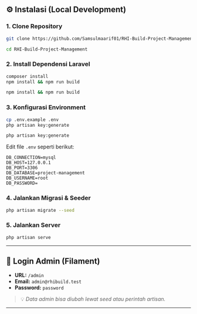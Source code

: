 
## ⚙️ Instalasi (Local Development)

### 1. Clone Repository
```bash
git clone https://github.com/Samsulmaarif01/RHI-Build-Project-Management.git
```
```bash
cd RHI-Build-Project-Management
```

### 2. Install Dependensi Laravel
```bash
composer install
npm install && npm run build
```
```bash
npm install && npm run build
```

### 3. Konfigurasi Environment
```bash
cp .env.example .env
php artisan key:generate
```
```bash
php artisan key:generate
```

Edit file `.env` seperti berikut:
```
DB_CONNECTION=mysql
DB_HOST=127.0.0.1
DB_PORT=3306
DB_DATABASE=project-management
DB_USERNAME=root
DB_PASSWORD=
```

### 4. Jalankan Migrasi & Seeder
```bash
php artisan migrate --seed
```

### 5. Jalankan Server
```bash
php artisan serve
```

---

## 🔐 Login Admin (Filament)
- **URL:** `/admin`  
- **Email:** `admin@rhibuild.test`  
- **Password:** `password`  

> 💡 *Data admin bisa diubah lewat seed atau perintah artisan.*

---
